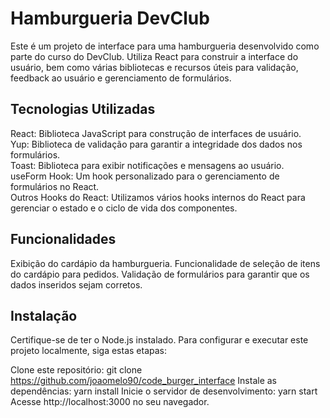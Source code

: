 # Hamburgueria DevClub
Este é um projeto de interface para uma hamburgueria desenvolvido como parte do curso do DevClub. Utiliza React para construir a interface do usuário, bem como várias bibliotecas e recursos úteis para validação, feedback ao usuário e gerenciamento de formulários.

## Tecnologias Utilizadas
React: Biblioteca JavaScript para construção de interfaces de usuário.<br>
Yup: Biblioteca de validação para garantir a integridade dos dados nos formulários.<br>
Toast: Biblioteca para exibir notificações e mensagens ao usuário.<br>
useForm Hook: Um hook personalizado para o gerenciamento de formulários no React.<br>
Outros Hooks do React: Utilizamos vários hooks internos do React para gerenciar o estado e o ciclo de vida dos componentes.<br>

## Funcionalidades
 Exibição do cardápio da hamburgueria.
 Funcionalidade de seleção de itens do cardápio para pedidos.
 Validação de formulários para garantir que os dados inseridos sejam corretos.
 
 
 ## Instalação
 Certifique-se de ter o Node.js instalado. Para configurar e executar este projeto localmente, siga estas etapas:

Clone este repositório: git clone https://github.com/joaomelo90/code_burger_interface
Instale as dependências:  yarn install
Inicie o servidor de desenvolvimento: yarn start
Acesse http://localhost:3000 no seu navegador.
